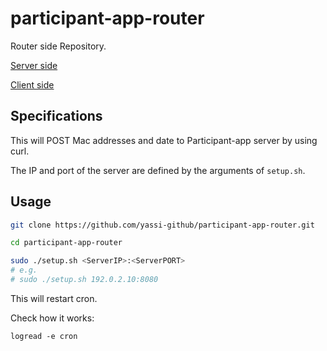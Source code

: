# participant-app-router

Router side Repository.

[Server side](https://github.com/higuruchi/participant-app)

[Client side](https://github.com/yassi-github/participant-app-client)


## Specifications

This will POST Mac addresses and date to Participant-app server by using curl.

The IP and port of the server are defined by the arguments of `setup.sh`.

## Usage

```bash
git clone https://github.com/yassi-github/participant-app-router.git

cd participant-app-router

sudo ./setup.sh <ServerIP>:<ServerPORT>
# e.g.
# sudo ./setup.sh 192.0.2.10:8080
```

This will restart cron.  

Check how it works:

```
logread -e cron
```
